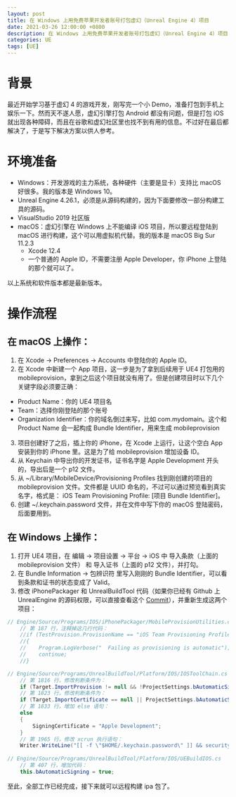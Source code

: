 ```yaml
---
layout: post
title: 在 Windows 上用免费苹果开发者账号打包虚幻（Unreal Engine 4）项目
date: 2021-03-26 12:00:00 +0800
description: 在 Windows 上用免费苹果开发者账号打包虚幻（Unreal Engine 4）项目
categories: UE
tags: [UE]
---
```


# 背景

最近开始学习基于虚幻 4 的游戏开发，刚写完一个小 Demo，准备打包到手机上娱乐一下。然而天不遂人愿，虚幻引擎打包 Android 都没有问题，但是打包 iOS 就出现各种障碍，而且在谷歌和虚幻社区里也找不到有用的信息。不过好在最后都解决了，于是写下解决方案以供人参考。

# 环境准备
-  Windows：开发游戏的主力系统，各种硬件（主要是显卡）支持比 macOS 好很多。我的版本是 Windows 10。
  - Unreal Engine 4.26.1，必须是从源码构建的，因为下面要修改一部分构建工具的源码。
  - VisualStudio 2019 社区版
- macOS：虚幻引擎在 Windows 上不能编译 iOS 项目，所以要远程登陆到 macOS 进行构建，这个可以用虚拟机代替。我的版本是 macOS Big Sur 11.2.3
  - Xcode 12.4
  - 一个普通的 Apple ID，不需要注册 Apple Developer，你 iPhone 上登陆的那个就可以了。

以上系统和软件版本都是最新版本。

# 操作流程

## 在 macOS 上操作：

1. 在 Xcode -> Preferences -> Accounts 中登陆你的 Apple ID。
2. 在 Xcode 中新建一个 App 项目，这一步是为了拿到后续用于 UE4 打包用的 mobileprovision，拿到之后这个项目就没有用了。但是创建项目时以下几个关键字段必须要正确：
  - Product Name：你的 UE4 项目名
  - Team：选择你刚登陆的那个账号
  - Organization Identifier：你的域名倒过来写，比如 com.mydomain。这个和 Product Name 会一起构成 Bundle Identifier，用来生成 mobileprovision
3. 项目创建好了之后，插上你的 iPhone，在 Xcode 上运行，让这个空白 App 安装到你的 iPhone 里。这是为了给 mobileprovision 增加设备 ID。
4. 从 Keychain 中导出你的开发证书，证书名字是 Apple Development 开头的，导出后是一个 p12 文件。
5. 从 ~/Library/MobileDevice/Provisioning Profiles 找到刚创建的项目的 mobileprovision 文件。文件都是 UUID 命名的，不过可以通过预览看到真实名字，格式是： iOS Team Provisioning Profile: [项目 Bundle Identifier]。
6. 创建 ~/.keychain.password 文件，并在文件中写下你的 macOS 登陆密码，后面要用到。

## 在 Windows 上操作：

1. 打开 UE4 项目，在 编辑 -> 项目设置 -> 平台 -> iOS 中 导入条款（上面的 mobileprovision 文件） 和 导入证书（上面的 p12 文件），并打勾。
2. 在 Bundle Information -> 包辨识符 里写入刚刚的 Bundle Identifier，可以看到条款和证书的状态变成了 Valid。
3. 修改 iPhonePackager 和 UnrealBuildTool 代码（如果你已经有 Github 上 UnrealEngine 的源码权限，可以直接查看这个 [Commit](https://github.com/kdada/UnrealEngine/commit/6b5aeb87e6a1e4868a4cbf267de2e412a59304bc)），并重新生成这两个项目：

```C#
// Engine/Source/Programs/IOS/iPhonePackager/MobileProvisionUtilities.cs
    // 第 187 行，注释掉这几行代码：
    //if (TestProvision.ProvisionName == "iOS Team Provisioning Profile: " + CFBundleIdentifier)
    //{
    //    Program.LogVerbose("  Failing as provisioning is automatic");
    //    continue;
    //}

// Engine/Source/Programs/UnrealBuildTool/Platform/IOS/IOSToolChain.cs
    // 第 1816 行，修改判断条件为：
    if (Target.ImportProvision != null && !ProjectSettings.bAutomaticSigning) 
    // 第 1823 行，修改判断条件为：
    if (Target.ImportCertificate == null || ProjectSettings.bAutomaticSigning)
    // 第 1833 行，增加 else 语句：
    else
    {
        SigningCertificate = "Apple Development";
    }
    // 第 1965 行，修改 xcrun 执行语句：
    Writer.WriteLine("[[ -f \"$HOME/.keychain.password\" ]] && security unlock-keychain -p \"$(cat $HOME/.keychain.password)\" && /usr/bin/xcrun {0}", CmdLine);
 
// Engine/Source/Programs/UnrealBuildTool/Platform/IOS/UEBuildIOS.cs
    // 第 407 行，增加代码：
    this.bAutomaticSigning = true;
```

至此，全部工作已经完成，接下来就可以远程构建 ipa 包了。